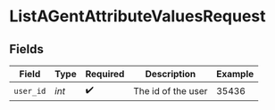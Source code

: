 # ListAGentAttributeValuesRequest


## Fields

| Field              | Type               | Required           | Description        | Example            |
| ------------------ | ------------------ | ------------------ | ------------------ | ------------------ |
| `user_id`          | *int*              | :heavy_check_mark: | The id of the user | 35436              |
